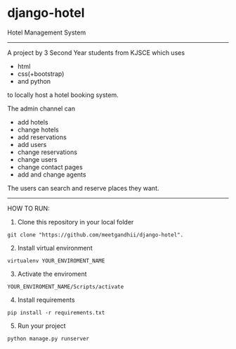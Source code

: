 # django-hotel
Hotel Management System

__________________________________
A project by 3 Second Year students from KJSCE which uses 
 - html 
 - css(+bootstrap) 
 - and python 

to locally host a hotel booking system. 

The admin channel can 
 - add hotels
 - change hotels
 - add reservations 
 - add users
 - change reservations
 - change users
 - change contact pages
 - add and change agents 

The users can search and reserve places they want.
____________________________________________________

HOW TO RUN:

 1. Clone this repository in your local folder
  ```
  git clone "https://github.com/meetgandhii/django-hotel".
  ```
 2. Install virtual environment 
  ```
  virtualenv YOUR_ENVIROMENT_NAME
  ```
 3. Activate the enviroment 
  ```
  YOUR_ENVIROMENT_NAME/Scripts/activate
  ```
 4. Install requirements 
  ```
  pip install -r requirements.txt
  ```
 5. Run your project
  ```
  python manage.py runserver
  ```
